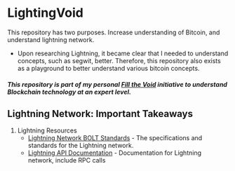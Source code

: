 # LightingVoid
This repository has two purposes. Increase understanding of Bitcoin, and understand lightning network.

- Upon researching Lightning, it became clear that I needed to understand concepts, such as segwit, better.  Therefore, this repository also exists as a playground to better understand various bitcoin concepts.  

##### This repository is part of my personal [Fill the Void](https://github.com/cybervoid/fill-the-void) initiative to understand Blockchain technology at an expert level.

## Lightning Network: Important Takeaways</h3>
1. Lightning Resources</h3>
    - [Lightning Network BOLT Standards](https://github.com/lightningnetwork/lightning-rfc/blob/master/00-introduction.md) - The specifications and standards for the Lightning network.
    - [Lightning API Documentation](http://api.lightning.community/) - Documentation for Lightning network, include RPC calls
